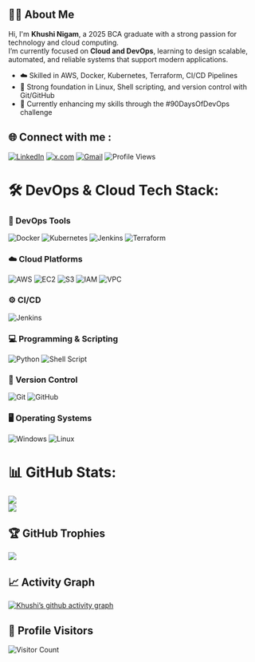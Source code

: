 <!--
**khushiNgm/khushiNgm** is a ✨ _special_ ✨ repository because its `README.md` (this file) appears on your GitHub profile.

Here are some ideas to get you started:

- 🔭 I’m currently working on ...
- 🌱 I’m currently learning ...
- 👯 I’m looking to collaborate on ...
- 🤔 I’m looking for help with ...
- 💬 Ask me about ...
- 📫 How to reach me: ...
- 😄 Pronouns: ...
- ⚡ Fun fact: ...
-->

## 👩‍💻 About Me

Hi, I'm **Khushi Nigam**, a 2025 BCA graduate with a strong passion for technology and cloud computing.  
I’m currently focused on **Cloud and DevOps**, learning to design scalable, automated, and reliable systems that support modern applications.  

- ☁️ Skilled in AWS, Docker, Kubernetes, Terraform, CI/CD Pipelines  
- 📌 Strong foundation in Linux, Shell scripting, and version control with Git/GitHub  
- 🌱 Currently enhancing my skills through the #90DaysOfDevOps challenge  


## 🌐 Connect with me :
[![LinkedIn](https://img.shields.io/badge/LinkedIn-%230077B5.svg?logo=linkedin&logoColor=white)](https://linkedin.com/in/https://linkedin.com/in/khushi-nigam-635763272/) [![x.com](https://img.shields.io/badge/x.com-%23000000.svg?logo=x.com&logoColor=white)](https://x.com/khushi_nigam04) [![Gmail](https://img.shields.io/badge/Gmail-D14836?logo=gmail&logoColor=white&style=for-the-badge)](mailto:nigamkhushi731@gmail.com) ![Profile Views](https://komarev.com/ghpvc/?username=khushiNgm)

# 🛠️ DevOps & Cloud Tech Stack:

### 🚀 DevOps Tools  
![Docker](https://img.shields.io/badge/Docker-%230db7ed.svg?style=for-the-badge&logo=docker&logoColor=white)  ![Kubernetes](https://img.shields.io/badge/Kubernetes-326ce5.svg?style=for-the-badge&logo=kubernetes&logoColor=white)  ![Jenkins](https://img.shields.io/badge/Jenkins-D24939.svg?style=for-the-badge&logo=jenkins&logoColor=white)  ![Terraform](https://img.shields.io/badge/Terraform-844FBA.svg?style=for-the-badge&logo=terraform&logoColor=white)  

### ☁️ Cloud Platforms  
![AWS](https://img.shields.io/badge/AWS-%23FF9900.svg?style=for-the-badge&logo=amazon-aws&logoColor=white)  ![EC2](https://img.shields.io/badge/Amazon%20EC2-FF9900.svg?style=for-the-badge&logo=amazon-ec2&logoColor=white)  ![S3](https://img.shields.io/badge/Amazon%20S3-569A31.svg?style=for-the-badge&logo=amazon-s3&logoColor=white)  ![IAM](https://img.shields.io/badge/AWS%20IAM-FF9900.svg?style=for-the-badge&logo=amazonaws&logoColor=white)  ![VPC](https://img.shields.io/badge/AWS%20VPC-232F3E.svg?style=for-the-badge&logo=amazonaws&logoColor=white)  

### ⚙️ CI/CD  
![Jenkins](https://img.shields.io/badge/Jenkins-D24939.svg?style=for-the-badge&logo=jenkins&logoColor=white)  

### 💻 Programming & Scripting  
![Python](https://img.shields.io/badge/Python-3776AB.svg?style=for-the-badge&logo=python&logoColor=white)  ![Shell Script](https://img.shields.io/badge/Shell_Script-121011.svg?style=for-the-badge&logo=gnu-bash&logoColor=white)  

### 📂 Version Control  
![Git](https://img.shields.io/badge/Git-F05032.svg?style=for-the-badge&logo=git&logoColor=white)  ![GitHub](https://img.shields.io/badge/GitHub-181717.svg?style=for-the-badge&logo=github&logoColor=white)  

### 🖥️ Operating Systems  
![Windows](https://img.shields.io/badge/Windows-0078D6.svg?style=for-the-badge&logo=windows&logoColor=white)  ![Linux](https://img.shields.io/badge/Linux-FCC624.svg?style=for-the-badge&logo=linux&logoColor=black)  

# 📊 GitHub Stats:
![](https://github-readme-streak-stats.herokuapp.com/?user=khushiNgm&theme=midnight-purple&hide_border=false)<br/>
![](https://github-readme-stats.vercel.app/api/top-langs/?username=khushiNgm&theme=midnight-purple&hide_border=false&include_all_commits=false&count_private=false&layout=compact)

## 🏆 GitHub Trophies
![](https://github-profile-trophy.vercel.app/?username=khushiNgm&theme=darkhub&no-frame=true&no-bg=false&margin-w=4)

## 📈 Activity Graph
[![Khushi’s github activity graph](https://github-readme-activity-graph.vercel.app/graph?username=khushiNgm&theme=github-compact)](https://github.com/ashutosh00710/github-readme-activity-graph)

## 👀 Profile Visitors
![Visitor Count](https://komarev.com/ghpvc/?username=khushiNgm&color=blue&style=flat-square)

